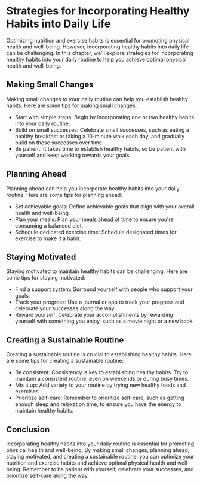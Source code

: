 Strategies for Incorporating Healthy Habits into Daily Life
=========================================================================================================

Optimizing nutrition and exercise habits is essential for promoting physical health and well-being. However, incorporating healthy habits into daily life can be challenging. In this chapter, we'll explore strategies for incorporating healthy habits into your daily routine to help you achieve optimal physical health and well-being.

Making Small Changes
--------------------

Making small changes to your daily routine can help you establish healthy habits. Here are some tips for making small changes:

* Start with simple steps: Begin by incorporating one or two healthy habits into your daily routine.
* Build on small successes: Celebrate small successes, such as eating a healthy breakfast or taking a 10-minute walk each day, and gradually build on these successes over time.
* Be patient: It takes time to establish healthy habits, so be patient with yourself and keep working towards your goals.

Planning Ahead
--------------

Planning ahead can help you incorporate healthy habits into your daily routine. Here are some tips for planning ahead:

* Set achievable goals: Define achievable goals that align with your overall health and well-being.
* Plan your meals: Plan your meals ahead of time to ensure you're consuming a balanced diet.
* Schedule dedicated exercise time: Schedule designated times for exercise to make it a habit.

Staying Motivated
-----------------

Staying motivated to maintain healthy habits can be challenging. Here are some tips for staying motivated:

* Find a support system: Surround yourself with people who support your goals.
* Track your progress: Use a journal or app to track your progress and celebrate your successes along the way.
* Reward yourself: Celebrate your accomplishments by rewarding yourself with something you enjoy, such as a movie night or a new book.

Creating a Sustainable Routine
------------------------------

Creating a sustainable routine is crucial to establishing healthy habits. Here are some tips for creating a sustainable routine:

* Be consistent: Consistency is key to establishing healthy habits. Try to maintain a consistent routine, even on weekends or during busy times.
* Mix it up: Add variety to your routine by trying new healthy foods and exercises.
* Prioritize self-care: Remember to prioritize self-care, such as getting enough sleep and relaxation time, to ensure you have the energy to maintain healthy habits.

Conclusion
----------

Incorporating healthy habits into your daily routine is essential for promoting physical health and well-being. By making small changes, planning ahead, staying motivated, and creating a sustainable routine, you can optimize your nutrition and exercise habits and achieve optimal physical health and well-being. Remember to be patient with yourself, celebrate your successes, and prioritize self-care along the way.

